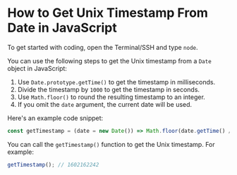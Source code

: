 # How to Get Unix Timestamp From Date in JavaScript

To get started with coding, open the Terminal/SSH and type `node`.

You can use the following steps to get the Unix timestamp from a `Date` object in JavaScript:

1. Use `Date.prototype.getTime()` to get the timestamp in milliseconds.
2. Divide the timestamp by `1000` to get the timestamp in seconds.
3. Use `Math.floor()` to round the resulting timestamp to an integer.
4. If you omit the `date` argument, the current date will be used.

Here's an example code snippet:

```js
const getTimestamp = (date = new Date()) => Math.floor(date.getTime() / 1000);
```

You can call the `getTimestamp()` function to get the Unix timestamp. For example:

```js
getTimestamp(); // 1602162242
```
